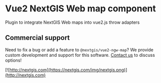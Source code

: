 # Vue2 NextGIS Web map component

Plugin to integrate NextGIS Web maps into vue2.js throw adapters

## Commercial support

Need to fix a bug or add a feature to `@nextgis/vue2-ngw-map`? We provide custom development and support for this software. [Contact us](http://nextgis.com/contact/) to discuss options!

[![http://nextgis.com](https://nextgis.com/img/nextgis.png)](http://nextgis.com)
